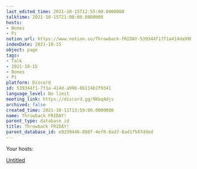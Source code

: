 ```yaml
---
last_edited_time: 2021-10-15T12:55:00.0000000
talktime: 2021-10-15T21:00:00.0000000
hosts:
- Bones
- Pi
notion_url: https://www.notion.so/Throwback-FRIDAY-539344f17f1a414da99b8b114b2f9341
indexDate: 2021-10-15
object: page
tags:
- Talk
- 2021-10-15
- Bones
- Pi
platform: Discord
id: 539344f1-7f1a-414d-a99b-8b114b2f9341
language_level: No limit
meeting_link: https://discord.gg/9Kbq4djs
archived: false
created_time: 2021-10-11T13:59:00.0000000
name: Throwback FRIDAY!
parent_type: database_id
title: Throwback FRIDAY!
parent_database_id: e9339446-880f-4ef0-8ad7-8ad1f507dded
---
```




Your hosts:

[Untitled](https://www.notion.so/482e61b02b9c4456b2b4fe86bb7544c6)   





